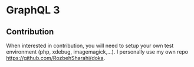 # GraphQL 3

## Contribution

When interested in contribution, you will need to setup your own test environment (php, xdebug, imagemagick,...). I
personally use my own repo https://github.com/RozbehSharahi/doka.